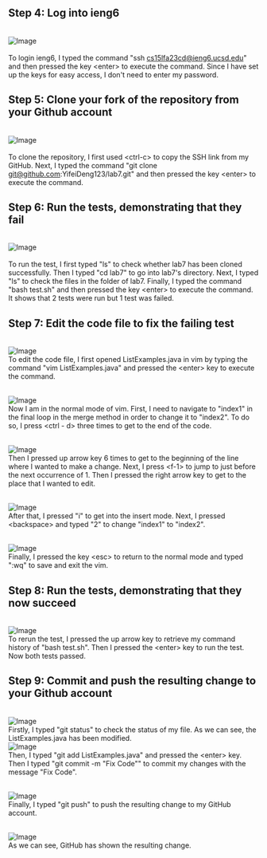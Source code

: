 ## Step 4: Log into ieng6
<br>![Image](login.png)<br>
<br> To login ieng6, I typed the command "ssh cs15lfa23cd@ieng6.ucsd.edu" and then pressed the key &lt;enter&gt; to execute the command. Since I have set up the keys for easy access, I don't need to enter my password.
## Step 5: Clone your fork of the repository from your Github account
<br>![Image](clone.png)<br>
<br> To clone the repository, I first used  &lt;ctrl-c&gt; to copy the SSH link from my GitHub. Next, I typed the command "git clone git@github.com:YifeiDeng123/lab7.git" and then pressed the key &lt;enter&gt; to execute the command. 
## Step 6: Run the tests, demonstrating that they fail
<br>![Image](FailTest.png)<br>
<br> To run the test, I first typed "ls" to check whether lab7 has been cloned successfully. Then I typed "cd lab7" to go into lab7's directory. Next, I typed "ls" to check the files in the folder of lab7. Finally, I typed the command "bash test.sh" and then pressed the key &lt;enter&gt; to execute the command. It shows that 2 tests were run but 1 test was failed.
## Step 7: Edit the code file to fix the failing test
<br>![Image](open.png)<br>
To edit the code file, I first opened ListExamples.java in vim by typing the command "vim ListExamples.java" and pressed the &lt;enter&gt; key to execute the command.

<br>![Image](Vim01.png)<br> 
Now I am in the normal mode of vim. First, I need to navigate to "index1" in the final loop in the merge method in order to change it to "index2". To do so, I press &lt;ctrl - d&gt; three times to get to the end of the code. 

<br>![Image](Vim02.png)<br> 
Then I pressed up arrow key 6 times to get to the beginning of the line where I wanted to make a change. Next, I press &lt;f-1&gt; to jump to just before the next occurrence of 1. Then I pressed the right arrow key to get to the place that I wanted to edit. 

<br>![Image](Vim03.png)<br> 
After that, I pressed "i" to get into the insert mode. Next, I pressed &lt;backspace&gt; and typed "2" to change "index1" to "index2".

<br>![Image](VimExit.png)<br> 
Finally, I pressed the key &lt;esc&gt; to return to the normal mode and typed ":wq" to save and exit the vim.
## Step 8: Run the tests, demonstrating that they now succeed
<br>![Image](TestSuc.png) 
<br> To rerun the test, I pressed the up arrow key to retrieve my command history of "bash test.sh". Then I pressed the &lt;enter&gt; key to run the test. Now both tests passed.
## Step 9: Commit and push the resulting change to your Github account
<br>![Image](status.png)<br> 
Firstly, I typed "git status" to check the status of my file. As we can see, the ListExamples.java has been modified.
<br>![Image](commit.png)<br> 
Then, I typed "git add ListExamples.java" and pressed the &lt;enter&gt; key. Then I typed "git commit -m "Fix Code"" to commit my changes with the message "Fix Code". 

<br>![Image](GitPush.png)<br> 
Finally, I typed "git push" to push the resulting change to my GitHub account.

<br>![Image](GitHub.png)<br>
As we can see, GitHub has shown the resulting change.
